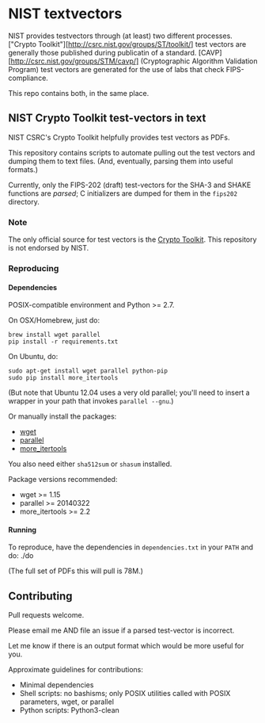 # NIST textvectors

NIST provides testvectors through (at least) two different processes.
["Crypto Toolkit"][http://csrc.nist.gov/groups/ST/toolkit/] test vectors 
are generally those published during publicatin of a standard. [CAVP][http://csrc.nist.gov/groups/STM/cavp/]
(Cryptographic Algorithm Validation Program) test vectors
are generated for the use of labs that check FIPS-compliance.

This repo contains both, in the same place.


## NIST Crypto Toolkit test-vectors in text

NIST CSRC's Crypto Toolkit helpfully provides test vectors as PDFs.

This repository contains scripts to automate pulling out the test
vectors and dumping them to text files. (And, eventually, parsing
them into useful formats.)

Currently, only the FIPS-202 (draft) test-vectors for the SHA-3 and
SHAKE functions are *parsed*; C initializers are dumped for them in
the `fips202` directory.

### Note

The only official source for test vectors is the
[Crypto Toolkit](http://csrc.nist.gov/groups/ST/toolkit/examples.html).
This repository is not endorsed by NIST.

### Reproducing

#### Dependencies

POSIX-compatible environment and Python >= 2.7.

On OSX/Homebrew, just do:

    brew install wget parallel
    pip install -r requirements.txt

On Ubuntu, do:

    sudo apt-get install wget parallel python-pip
    sudo pip install more_itertools

(But note that Ubuntu 12.04 uses a very old parallel; you'll
need to insert a wrapper in your path that invokes
`parallel --gnu`.)

Or manually install the packages:
  - [wget](http://www.gnu.org/software/wget/)
  - [parallel](http://www.gnu.org/software/parallel/)
  - [more_itertools](https://github.com/erikrose/more-itertools)

You also need either `sha512sum` or `shasum` installed.

Package versions recommended:
  - wget >= 1.15
  - parallel >= 20140322
  - more_itertools >= 2.2

#### Running

To reproduce, have the dependencies in `dependencies.txt` in your
`PATH` and do:
      ./do

(The full set of PDFs this will pull is 78M.)

## Contributing

Pull requests welcome.

Please email me AND file an issue if a parsed test-vector is incorrect.

Let me know if there is an output format which would be more useful
for you.

Approximate guidelines for contributions:
  - Minimal dependencies
  - Shell scripts: no bashisms; only POSIX utilities called with
    POSIX parameters, wget, or parallel
  - Python scripts: Python3-clean
